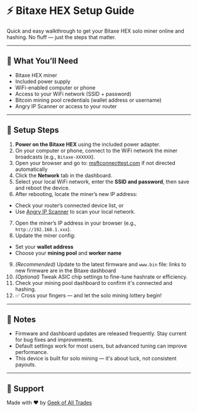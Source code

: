 # ⚡ Bitaxe HEX Setup Guide

Quick and easy walkthrough to get your Bitaxe HEX solo miner online and hashing. No fluff — just the steps that matter.

---

## 🧰 What You’ll Need

- Bitaxe HEX miner
- Included power supply
- WiFi-enabled computer or phone
- Access to your WiFi network (SSID + password)
- Bitcoin mining pool credentials (wallet address or username)
- Angry IP Scanner or access to your router

---

## 🚀 Setup Steps

1. **Power on the Bitaxe HEX** using the included power adapter.
2. On your computer or phone, connect to the WiFi network the miner broadcasts (e.g., `Bitaxe-XXXXXX`).
3. Open your browser and go to: [msftconnecttest.com](http://msftconnecttest.com/) if not directed automatically
4. Click the **Network** tab in the dashboard.
5. Select your local WiFi network, enter the **SSID and password**, then save and reboot the device.
6. After rebooting, locate the miner’s new IP address:
- Check your router’s connected device list, or
- Use [Angry IP Scanner](https://angryip.org/) to scan your local network.
7. Open the miner’s IP address in your browser (e.g., `http://192.168.1.xxx`).
8. Update the miner config:
- Set your **wallet address**
- Choose your **mining pool** and **worker name**
9. *(Recommended)* Update to the latest firmware and `www.bin` file:
links to new firmware are in the Bitaxe dashboard
10. *(Optional)* Tweak ASIC chip settings to fine-tune hashrate or efficiency.
11. Check your mining pool dashboard to confirm it's connected and hashing.
12. ✅ Cross your fingers — and let the solo mining lottery begin!

---

## 🧠 Notes

- Firmware and dashboard updates are released frequently. Stay current for bug fixes and improvements.
- Default settings work for most users, but advanced tuning can improve performance.
- This device is built for solo mining — it's about luck, not consistent payouts.

---

## 🙌 Support 
Made with ❤️ by [Geek of All Trades](https://www.youtube.com/@geekofalltrades)

